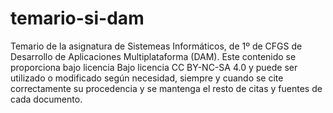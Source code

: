 # temario-si-dam
Temario de la asignatura de Sistemeas Informáticos, de 1º de CFGS de Desarrollo de Aplicaciones Multiplataforma (DAM). Este contenido se proporciona bajo licencia Bajo licencia CC BY-NC-SA 4.0 y puede ser utilizado o modificado según necesidad, siempre y cuando se cite correctamente su procedencia y se mantenga el resto de citas y fuentes de cada documento.
